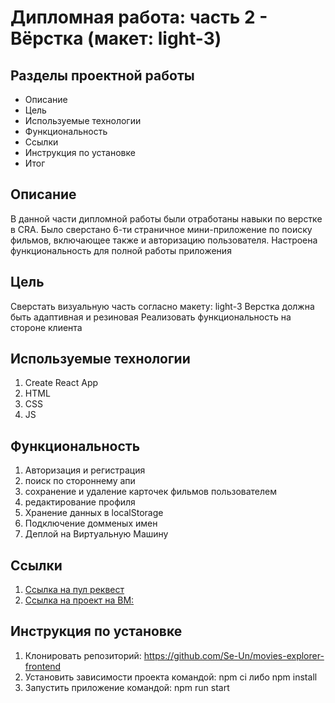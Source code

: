 # Дипломная работа: часть 2 - Вёрстка (макет: light-3)
## Разделы проектной работы
* Описание
* Цель
* Используемые технологии
* Функциональность
* Ссылки
* Инструкция по установке 
* Итог

## Описание
В данной части дипломной работы были отработаны навыки по верстке в CRA. Было сверстано 6-ти страничное мини-приложение по поиску фильмов, включающее также и авторизацию пользователя. Настроена функциональность для полной работы приложения
## Цель
Сверстать визуальную часть согласно макету: light-3
Верстка должна быть адаптивная и резиновая
Реализовать функциональность на стороне клиента
## Используемые технологии
1. Create React App
2. HTML
3. CSS
4. JS
## Функциональность
1. Авторизация и регистрация
2. поиск по стороннему апи
3. сохранение и удаление карточек фильмов пользователем
4. редактирование профиля
5. Хранение данных в localStorage
6. Подключение домменых имен
7. Деплой на Виртуальную Машину
## Ссылки 
1. [Ссылка на пул реквест](https://github.com/Se-Un/movies-explorer-frontend/pull/16)
2. [Ссылка на проект на ВМ:](https://kim.diplom.nomoredomainsmonster.ru/)
## Инструкция по установке
1. Клонировать репозиторий: https://github.com/Se-Un/movies-explorer-frontend
2. Установить зависимости проекта командой: npm ci либо npm install
3. Запустить приложение командой: npm run start 

